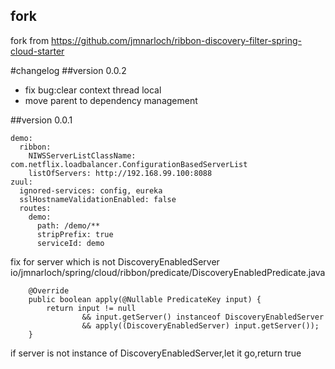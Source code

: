 ## fork
fork from https://github.com/jmnarloch/ribbon-discovery-filter-spring-cloud-starter

#changelog
##version 0.0.2
- fix bug:clear context thread local
- move parent to dependency management

##version 0.0.1
```
demo:
  ribbon:
    NIWSServerListClassName: com.netflix.loadbalancer.ConfigurationBasedServerList
    listOfServers: http://192.168.99.100:8088
zuul:
  ignored-services: config, eureka
  sslHostnameValidationEnabled: false
  routes:
    demo:
      path: /demo/**
      stripPrefix: true
      serviceId: demo
```

fix for server which is not DiscoveryEnabledServer
io/jmnarloch/spring/cloud/ribbon/predicate/DiscoveryEnabledPredicate.java
```
    @Override
    public boolean apply(@Nullable PredicateKey input) {
        return input != null
                && input.getServer() instanceof DiscoveryEnabledServer
                && apply((DiscoveryEnabledServer) input.getServer());
    }
```
if server is not instance of DiscoveryEnabledServer,let it go,return true
